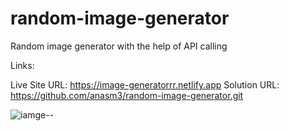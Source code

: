 # random-image-generator
Random image generator with the help of API calling

Links:

Live Site URL: https://image-generatorrr.netlify.app
Solution URL: https://github.com/anasm3/random-image-generator.git

![iamge--](https://github.com/user-attachments/assets/318029e0-0202-46e0-aa23-713239b906af)
